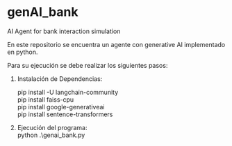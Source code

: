 # genAI_bank
AI Agent for bank interaction simulation


En este repositorio se encuentra un agente con generative AI implementado en python. 

Para su ejecución se debe realizar los siguientes pasos:

1. Instalación de Dependencias:
   
   pip install -U langchain-community   
   pip install faiss-cpu   
   pip install google-generativeai   
   pip install sentence-transformers
   
   
3. Ejecución del programa:   
   python .\genai_bank.py 

